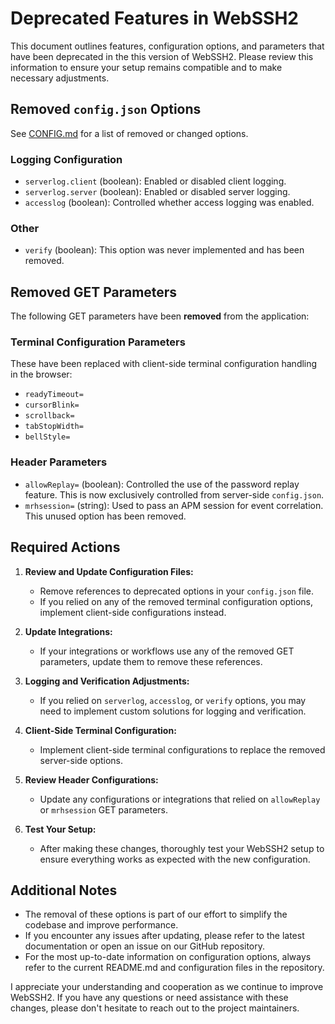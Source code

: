 # Deprecated Features in WebSSH2

This document outlines features, configuration options, and parameters that have been deprecated in the this version of WebSSH2. Please review this information to ensure your setup remains compatible and to make necessary adjustments.

## Removed `config.json` Options

See [CONFIG.md](./CONFIG.md) for a list of removed or changed options.

### Logging Configuration

- `serverlog.client` (boolean): Enabled or disabled client logging.
- `serverlog.server` (boolean): Enabled or disabled server logging.
- `accesslog` (boolean): Controlled whether access logging was enabled.

### Other

- `verify` (boolean): This option was never implemented and has been removed.

## Removed GET Parameters

The following GET parameters have been **removed** from the application:

### Terminal Configuration Parameters

These have been replaced with client-side terminal configuration handling in the browser:

- `readyTimeout=`
- `cursorBlink=`
- `scrollback=`
- `tabStopWidth=`
- `bellStyle=`

### Header Parameters

- `allowReplay=` (boolean): Controlled the use of the password replay feature. This is now exclusively controlled from server-side `config.json`.
- `mrhsession=` (string): Used to pass an APM session for event correlation. This unused option has been removed.

## Required Actions

1. **Review and Update Configuration Files:**
   - Remove references to deprecated options in your `config.json` file.
   - If you relied on any of the removed terminal configuration options, implement client-side configurations instead.

2. **Update Integrations:**
   - If your integrations or workflows use any of the removed GET parameters, update them to remove these references.

3. **Logging and Verification Adjustments:**
   - If you relied on `serverlog`, `accesslog`, or `verify` options, you may need to implement custom solutions for logging and verification.

4. **Client-Side Terminal Configuration:**
   - Implement client-side terminal configurations to replace the removed server-side options.

5. **Review Header Configurations:**
   - Update any configurations or integrations that relied on `allowReplay` or `mrhsession` GET parameters.

6. **Test Your Setup:**
   - After making these changes, thoroughly test your WebSSH2 setup to ensure everything works as expected with the new configuration.

## Additional Notes

- The removal of these options is part of our effort to simplify the codebase and improve performance.
- If you encounter any issues after updating, please refer to the latest documentation or open an issue on our GitHub repository.
- For the most up-to-date information on configuration options, always refer to the current README.md and configuration files in the repository.

I appreciate your understanding and cooperation as we continue to improve WebSSH2. If you have any questions or need assistance with these changes, please don't hesitate to reach out to the project maintainers.